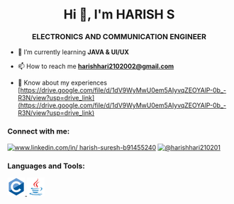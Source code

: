 <h1 align="center">Hi 👋, I'm HARISH S</h1>
<h3 align="center">ELECTRONICS AND COMMUNICATION ENGINEER</h3>

- 🌱 I’m currently learning **JAVA & UI/UX**

- 📫 How to reach me **harishhari2102002@gmail.com**

- 📄 Know about my experiences [https://drive.google.com/file/d/1dV9WyMwU0em5AIyvqZEOYAlP-0b_-R3N/view?usp=drive_link](https://drive.google.com/file/d/1dV9WyMwU0em5AIyvqZEOYAlP-0b_-R3N/view?usp=drive_link)

<h3 align="left">Connect with me:</h3>
<p align="left">
<a href="https://linkedin.com/in/www.linkedin.com/in/ harish-suresh-b91455240" target="blank"><img align="center" src="https://raw.githubusercontent.com/rahuldkjain/github-profile-readme-generator/master/src/images/icons/Social/linked-in-alt.svg" alt="www.linkedin.com/in/ harish-suresh-b91455240" height="30" width="40" /></a>
<a href="https://www.hackerrank.com/@harishhari210201" target="blank"><img align="center" src="https://raw.githubusercontent.com/rahuldkjain/github-profile-readme-generator/master/src/images/icons/Social/hackerrank.svg" alt="@harishhari210201" height="30" width="40" /></a>
</p>

<h3 align="left">Languages and Tools:</h3>
<p align="left"> <a href="https://www.cprogramming.com/" target="_blank" rel="noreferrer"> <img src="https://raw.githubusercontent.com/devicons/devicon/master/icons/c/c-original.svg" alt="c" width="40" height="40"/> </a> <a href="https://www.java.com" target="_blank" rel="noreferrer"> <img src="https://raw.githubusercontent.com/devicons/devicon/master/icons/java/java-original.svg" alt="java" width="40" height="40"/> </a> </p>
